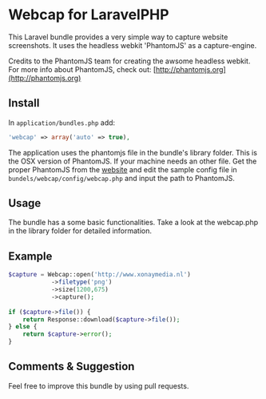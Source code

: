 # Webcap for LaravelPHP #

This Laravel bundle provides a very simple way to capture website screenshots. It uses the headless webkit 'PhantomJS' as a capture-engine. 

Credits to the PhantomJS team for creating the awsome headless webkit. For more info about PhantomJS, check out: [http://phantomjs.org](http://phantomjs.org)

## Install ##

In ``application/bundles.php`` add:

```php
'webcap' => array('auto' => true),
```

The application uses the phantomjs file in the bundle's library folder. This is the OSX version of PhantomJS. If your machine needs an other file. Get the proper PhantomJS from the [website](http://phantomjs.org/download.html) and edit the sample config file in ``bundels/webcap/config/webcap.php`` and input the path to PhantomJS.

## Usage ##

The bundle has a some basic functionalities. Take a look at the webcap.php in the library folder for detailed information.

## Example ##

```php
$capture = Webcap::open('http://www.xonaymedia.nl')
			->filetype('png')
			->size(1200,675)
			->capture();
				
if ($capture->file()) {
	return Response::download($capture->file());
} else {
	return $capture->error();
}
```

## Comments & Suggestion ##
Feel free to improve this bundle by using pull requests.
